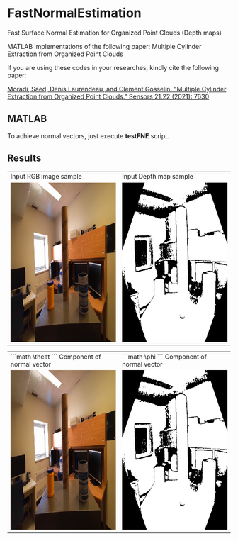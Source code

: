 # FastNormalEstimation
Fast Surface Normal Estimation for Organized Point Clouds (Depth maps)

MATLAB implementations of the following paper:
 Multiple Cylinder Extraction from Organized Point Clouds 

If you are using these codes in your researches, kindly cite the following paper:

[Moradi, Saed, Denis Laurendeau, and Clement Gosselin. "Multiple Cylinder Extraction from Organized Point Clouds." Sensors 21.22 (2021): 7630](https://www.mdpi.com/1424-8220/21/22/7630)

## MATLAB

To achieve normal vectors, just execute **testFNE** script.

## Results
<p align="center">
<table>
  <tr>
    <td> Input RGB image sample
</td>
     <td> Input Depth map sample</td>
  </tr>
  <tr>
    <td><img src="https://github.com/moradisaed/FastNormalEstimation/blob/main/Data/raw_rgb2.png" width=400 height=360></td>
    <td><img src="https://github.com/moradisaed/FastNormalEstimation/blob/main/Data/raw_depth2.png" width=400 height=360></td>
  </tr>
 </table>
 </p>
 <p align="center">
<table>
  <tr>
    <td> 
     ```math
\theat
```
     Component of normal vector
</td>
     <td> ```math
\phi
``` Component of normal vector</td>
  </tr>
  <tr>
    <td><img src="https://github.com/moradisaed/FastNormalEstimation/blob/main/Data/raw_rgb2.png" width=400 height=360></td>
    <td><img src="https://github.com/moradisaed/FastNormalEstimation/blob/main/Data/raw_depth2.png" width=400 height=360></td>
  </tr>
 </table>
 </p>
